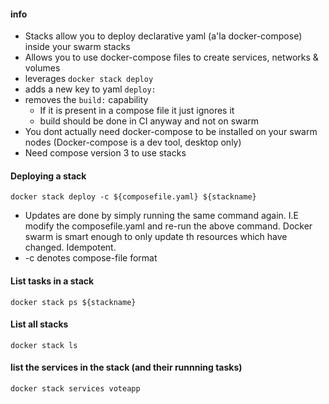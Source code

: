 #### info ####
* Stacks allow you to deploy declarative yaml (a'la docker-compose) inside your swarm stacks
* Allows you to use docker-compose files to create services, networks & volumes
* leverages ```docker stack deploy```
* adds a new key to yaml ```deploy:```
* removes the ```build:``` capability
    * If it is present in a compose file it just ignores it
    * build should be done in CI anyway and not on swarm
* You dont actually need docker-compose to be installed on your swarm nodes (Docker-compose is a dev tool, desktop only)
* Need compose version 3 to use stacks


#### Deploying a stack
```docker stack deploy -c ${composefile.yaml} ${stackname}```  
* Updates are done by simply running the same command again. I.E modify the composefile.yaml and re-run the above command. Docker swarm is smart enough to only update th resources which have changed. Idempotent.
* -c denotes compose-file format  

#### List tasks in a stack ####
```docker stack ps ${stackname}```

#### List all stacks ####
```docker stack ls```

#### list the services in the stack (and their runnning tasks) ####
```docker stack services voteapp```